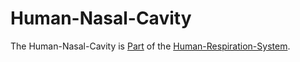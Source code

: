 # Human-Nasal-Cavity

The Human-Nasal-Cavity is [Part](60084.md) of the [Human-Respiration-System](40080017.md).
